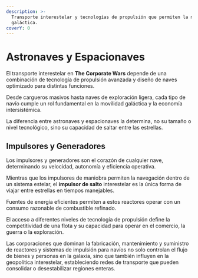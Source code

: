```yaml
---
description: >-
  Transporte interestelar y tecnologías de propulsión que permiten la movilidad
  galáctica.
coverY: 0
---
```


# Astronaves y Espacionaves

El transporte interestelar en **The Corporate Wars** depende de una combinación de tecnología de propulsión avanzada y diseño de naves optimizado para distintas funciones.

Desde cargueros masivos hasta naves de exploración ligera, cada tipo de navío cumple un rol fundamental en la movilidad galáctica y la economía intersistémica.

La diferencia entre astronaves y espacionaves la determina, no su tamaño o nivel tecnológico, sino su capacidad de saltar entre las estrellas.

## Impulsores y Generadores

Los impulsores y generadores son el corazón de cualquier nave, determinando su velocidad, autonomía y eficiencia operativa.

Mientras que los impulsores de maniobra permiten la navegación dentro de un sistema estelar, el **impulsor de salto** interestelar es la única forma de viajar entre estrellas en tiempos manejables.

Fuentes de energía eficientes permiten a estos reactores operar con un consumo razonable de combustible refinado.

El acceso a diferentes niveles de tecnología de propulsión define la competitividad de una flota y su capacidad para operar en el comercio, la guerra o la exploración.

Las corporaciones que dominan la fabricación, mantenimiento y suministro de reactores y sistemas de impulsión para navíos no solo controlan el flujo de bienes y personas en la galaxia, sino que también influyen en la geopolítica interestelar, estableciendo redes de transporte que pueden consolidar o desestabilizar regiones enteras.
